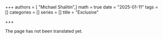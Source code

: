 +++
authors = [ "Michael Shalitin",]
math = true
date = "2025-01-11"
tags = []
categories = []
series = []
title = "Exclusive"

+++

The page has not been translated yet.